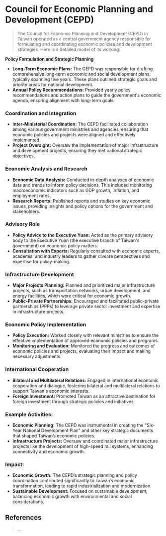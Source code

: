# Council for Economic Planning and Development (CEPD)

> The Council for Economic Planning and Development (CEPD) in Taiwan operated as a central government agency responsible for formulating and coordinating economic policies and development strategies. Here is a detailed model of its working:

**Policy Formulation and Strategic Planning**

- **Long-Term Economic Plans:** The CEPD was responsible for drafting comprehensive long-term economic and social development plans, typically spanning five years. These plans outlined strategic goals and priority areas for national development.
- **Annual Policy Recommendations:** Provided yearly policy recommendations and action plans to guide the government's economic agenda, ensuring alignment with long-term goals.

### **Coordination and Integration**

- **Inter-Ministerial Coordination:** The CEPD facilitated collaboration among various government ministries and agencies, ensuring that economic policies and projects were aligned and effectively implemented.
- **Project Oversight:** Oversaw the implementation of major infrastructure and development projects, ensuring they met national strategic objectives.

### **Economic Analysis and Research**

- **Economic Data Analysis:** Conducted in-depth analyses of economic data and trends to inform policy decisions. This included monitoring macroeconomic indicators such as GDP growth, inflation, and employment rates.
- **Research Reports:** Published reports and studies on key economic issues, providing insights and policy options for the government and stakeholders.

### **Advisory Role**

- **Policy Advice to the Executive Yuan:** Acted as the primary advisory body to the Executive Yuan (the executive branch of Taiwan's government) on economic policy matters.
- **Consultation with Experts:** Regularly consulted with economic experts, academia, and industry leaders to gather diverse perspectives and expertise for policy-making.

### **Infrastructure Development**

- **Major Projects Planning:** Planned and prioritized major infrastructure projects, such as transportation networks, urban development, and energy facilities, which were critical for economic growth.
- **Public-Private Partnerships:** Encouraged and facilitated public-private partnerships (PPPs) to leverage private sector investment and expertise in infrastructure projects.

### **Economic Policy Implementation**

- **Policy Execution:** Worked closely with relevant ministries to ensure the effective implementation of approved economic policies and programs.
- **Monitoring and Evaluation:** Monitored the progress and outcomes of economic policies and projects, evaluating their impact and making necessary adjustments.

### **International Cooperation**

- **Bilateral and Multilateral Relations:** Engaged in international economic cooperation and dialogue, fostering bilateral and multilateral relations to support Taiwan's economic interests.
- **Foreign Investment:** Promoted Taiwan as an attractive destination for foreign investment through strategic policies and initiatives.

### Example Activities:

- **Economic Planning:** The CEPD was instrumental in creating the "Six-Year National Development Plan" and other key strategic documents that shaped Taiwan’s economic policies.
- **Infrastructure Projects:** Oversaw and coordinated major infrastructure projects like the development of high-speed rail systems, enhancing connectivity and economic growth.

### Impact:

- **Economic Growth:** The CEPD’s strategic planning and policy coordination contributed significantly to Taiwan’s economic transformation, leading to rapid industrialization and modernization.
- **Sustainable Development:** Focused on sustainable development, balancing economic growth with environmental and social considerations.

## References

> …
>
